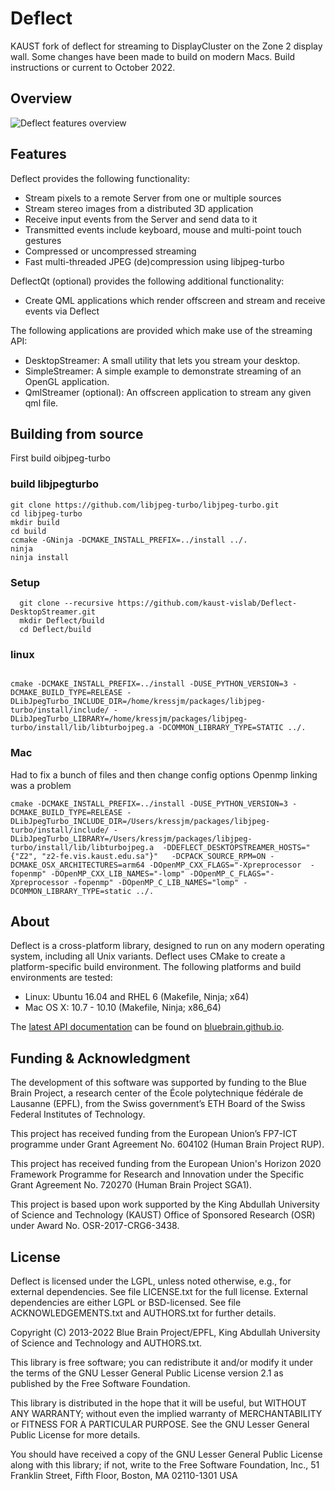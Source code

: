 # Deflect

KAUST fork of deflect for streaming to DisplayCluster on the Zone 2 display wall. Some changes have been made to build on modern Macs. Build instructions or current to October 2022.

## Overview

![Deflect features overview](doc/overview.png)

## Features

Deflect provides the following functionality:

* Stream pixels to a remote Server from one or multiple sources
* Stream stereo images from a distributed 3D application
* Receive input events from the Server and send data to it
* Transmitted events include keyboard, mouse and multi-point touch gestures
* Compressed or uncompressed streaming
* Fast multi-threaded JPEG (de)compression using libjpeg-turbo

DeflectQt (optional) provides the following additional functionality:

* Create QML applications which render offscreen and stream and receive events
  via Deflect

The following applications are provided which make use of the streaming API:

* DesktopStreamer: A small utility that lets you stream your desktop.
* SimpleStreamer: A simple example to demonstrate streaming of an OpenGL
  application.
* QmlStreamer (optional): An offscreen application to stream any given qml file.

## Building from source

First build oibjpeg-turbo

### build libjpegturbo
~~~
git clone https://github.com/libjpeg-turbo/libjpeg-turbo.git
cd libjpeg-turbo
mkdir build
cd build
ccmake -GNinja -DCMAKE_INSTALL_PREFIX=../install ../.
ninja
ninja install
~~~


### Setup
~~~
  git clone --recursive https://github.com/kaust-vislab/Deflect-DesktopStreamer.git
  mkdir Deflect/build
  cd Deflect/build
~~~


### linux
~~~

cmake -DCMAKE_INSTALL_PREFIX=../install -DUSE_PYTHON_VERSION=3 -DCMAKE_BUILD_TYPE=RELEASE -DLibJpegTurbo_INCLUDE_DIR=/home/kressjm/packages/libjpeg-turbo/install/include/ -DLibJpegTurbo_LIBRARY=/home/kressjm/packages/libjpeg-turbo/install/lib/libturbojpeg.a -DCOMMON_LIBRARY_TYPE=STATIC ../.
~~~

### Mac
Had to fix a bunch of files and then change config options
Openmp linking was a problem
~~~
cmake -DCMAKE_INSTALL_PREFIX=../install -DUSE_PYTHON_VERSION=3 -DCMAKE_BUILD_TYPE=RELEASE -DLibJpegTurbo_INCLUDE_DIR=/Users/kressjm/packages/libjpeg-turbo/install/include/ -DLibJpegTurbo_LIBRARY=/Users/kressjm/packages/libjpeg-turbo/install/lib/libturbojpeg.a  -DDEFLECT_DESKTOPSTREAMER_HOSTS="{"Z2", "z2-fe.vis.kaust.edu.sa"}"   -DCPACK_SOURCE_RPM=ON -DCMAKE_OSX_ARCHITECTURES=arm64 -DOpenMP_CXX_FLAGS="-Xpreprocessor  -fopenmp" -DOpenMP_CXX_LIB_NAMES="-lomp" -DOpenMP_C_FLAGS="-Xpreprocessor -fopenmp" -DOpenMP_C_LIB_NAMES="lomp" -DCOMMON_LIBRARY_TYPE=static ../.
~~~



## About

Deflect is a cross-platform library, designed to run on any modern operating
system, including all Unix variants. Deflect uses CMake to create a
platform-specific build environment. The following platforms and build
environments are tested:

* Linux: Ubuntu 16.04 and RHEL 6 (Makefile, Ninja; x64)
* Mac OS X: 10.7 - 10.10 (Makefile, Ninja; x86_64)

The [latest API documentation](http://bluebrain.github.io/Deflect-1.0/index.html)
can be found on [bluebrain.github.io](http://bluebrain.github.io).

## Funding & Acknowledgment
 
The development of this software was supported by funding to the Blue Brain Project,
a research center of the École polytechnique fédérale de Lausanne (EPFL), from the 
Swiss government’s ETH Board of the Swiss Federal Institutes of Technology.

This project has received funding from the European Union’s FP7-ICT programme
under Grant Agreement No. 604102 (Human Brain Project RUP).

This project has received funding from the European Union's Horizon 2020 Framework
Programme for Research and Innovation under the Specific Grant Agreement No. 720270
(Human Brain Project SGA1).

This project is based upon work supported by the King Abdullah University of Science
and Technology (KAUST) Office of Sponsored Research (OSR) under Award No. OSR-2017-CRG6-3438.

## License

Deflect is licensed under the LGPL, unless noted otherwise, e.g., for external dependencies.
See file LICENSE.txt for the full license. External dependencies are either LGPL or BSD-licensed.
See file ACKNOWLEDGEMENTS.txt and AUTHORS.txt for further details.

Copyright (C) 2013-2022 Blue Brain Project/EPFL, King Abdullah University of Science and
Technology and AUTHORS.txt.

This library is free software; you can redistribute it and/or modify it under the terms of the
GNU Lesser General Public License version 2.1 as published by the Free Software Foundation.

This library is distributed in the hope that it will be useful, but WITHOUT ANY WARRANTY; without
even the implied warranty of MERCHANTABILITY or FITNESS FOR A PARTICULAR PURPOSE. See the GNU
Lesser General Public License for more details.

You should have received a copy of the GNU Lesser General Public License along with this library;
if not, write to the Free Software Foundation, Inc., 51 Franklin Street, Fifth Floor, Boston,
MA 02110-1301 USA


